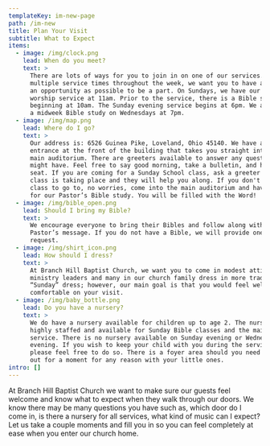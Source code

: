 ```yaml
---
templateKey: im-new-page
path: /im-new
title: Plan Your Visit
subtitle: What to Expect
items:
  - image: /img/clock.png
    lead: When do you meet?
    text: >
      There are lots of ways for you to join in on one of our services. With
      multiple service times throughout the week, we want you to have as much of
      an opportunity as possible to be a part. On Sundays, we have our morning
      worship service at 11am. Prior to the service, there is a Bible study hour
      beginning at 10am. The Sunday evening service begins at 6pm. We also have
      a midweek Bible study on Wednesdays at 7pm.
  - image: /img/map.png
    lead: Where do I go?
    text: >
      Our address is: 6526 Guinea Pike, Loveland, Ohio 45140. We have a main
      entrance at the front of the building that takes you straight into the
      main auditorium. There are greeters available to answer any questions you
      might have. Feel free to say good morning, take a bulletin, and have a
      seat. If you are coming for a Sunday School class, ask a greeter where the
      class is taking place and they will help you along. If you don't know what
      class to go to, no worries, come into the main auditorium and have a seat
      for our Pastor’s Bible study. You will be filled with the Word!
  - image: /img/bible_open.png
    lead: Should I bring my Bible?
    text: >
      We encourage everyone to bring their Bibles and follow along with the
      Pastor’s message. If you do not have a Bible, we will provide one on
      request.
  - image: /img/shirt_icon.png
    lead: How should I dress?
    text: >
      At Branch Hill Baptist Church, we want you to come in modest attire. Our
      ministry leaders and many in our church family dress in more traditional
      “Sunday” dress; however, our main goal is that you would feel welcome and
      comfortable on your visit.
  - image: /img/baby_bottle.png
    lead: Do you have a nursery?
    text: >
      We do have a nursery available for children up to age 2. The nursery is
      highly staffed and available for Sunday Bible classes and the main
      service. There is no nursery available on Sunday evening or Wednesday
      evening. If you wish to keep your child with you during the service,
      please feel free to do so. There is a foyer area should you need to sneak
      out for a moment for any reason with your little ones.
intro: []
---
```

At Branch Hill Baptist Church we want to make sure our guests feel welcome and know what to expect when they walk through our doors. We know there may be many questions you have such as, which door do I come in, is there a nursery for all services, what kind of music can I expect? Let us take a couple moments and fill you in so you can feel completely at ease when you enter our church home.
